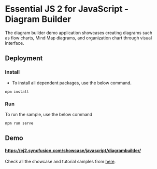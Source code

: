 # Essential JS 2 for JavaScript - Diagram Builder

The diagram builder demo application showcases creating diagrams such as flow charts, Mind Map diagrams, and organization chart through visual interface.

## Deployment

### Install

* To install all dependent packages, use the below command.

```
npm install
```

### Run

To run the sample, use the below command

```
npm run serve
```

## Demo

#### <a href="https://ej2.syncfusion.com/showcase/javascript/diagrambuilder/" target="_blank">https://ej2.syncfusion.com/showcase/javascript/diagrambuilder/</a>

Check all the showcase and tutorial samples from <a href="https://ej2.syncfusion.com/home/angular.html" target="_blank">here</a>.
